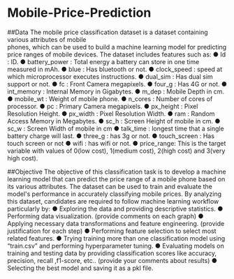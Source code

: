 # Mobile-Price-Prediction 

##Data
The mobile price classification dataset is a dataset containing various attributes of mobile<br>
phones, which can be used to build a machine learning model for predicting price ranges of
mobile devices. The dataset includes features such as:
● Id : ID.
● battery_power : Total energy a battery can store in one time measured in mAh.
● blue : Has bluetooth or not.
● clock_speed : speed at which microprocessor executes instructions.
● dual_sim : Has dual sim support or not.
● fc : Front Camera megapixels.
● four_g : Has 4G or not.
● int_memory : Internal Memory in Gigabytes.
● m_dep : Mobile Depth in cm.
● mobile_wt : Weight of mobile phone.
● n_cores : Number of cores of processor.
● pc : Primary Camera megapixels.
● px_height : Pixel Resolution Height.
● px_width : Pixel Resolution Width.
● ram : Random Access Memory in Megabytes.
● sc_h : Screen Height of mobile in cm.
● sc_w : Screen Width of mobile in cm
● talk_time : longest time that a single battery charge will last.
● three_g : has 3g or not.
● touch_screen : Has touch screen or not
● wifi : has wifi or not.
● price_range: This is the target variable with values of 0(low cost), 1(medium cost),
2(high cost) and 3(very high cost).

##Objective
The objective of this classification task is to develop a machine learning model that can predict
the price range of a mobile phone based on its various attributes. The dataset can be used to
train and evaluate the model's performance in accurately classifying mobile prices.
By analyzing this dataset, candidates are required to follow machine learning workflow
particularly by:
● Exploring the data and providing descriptive statistics.
● Performing data visualization. (provide comments on each graph)
● Applying necessary data transformations and feature engineering. (provide justification
for each step)
● Performing feature selection to select most related features.
● Trying training more than one classification model using “train.csv” and performing
hyperparameter tuning.
● Evaluating models on training and testing data by providing classification scores like
accuracy, precision, recall ,f1-score, etc.. (provide your comments about results)
● Selecting the best model and saving it as a pkl file.

